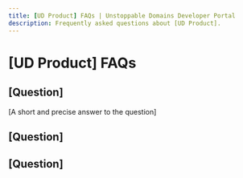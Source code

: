 ```yaml
---
title: [UD Product] FAQs | Unstoppable Domains Developer Portal
description: Frequently asked questions about [UD Product].
---
```


# [UD Product] FAQs

## [Question]

[A short and precise answer to the question]

## [Question]

## [Question]
